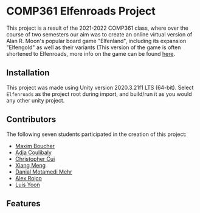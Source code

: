 # COMP361 Elfenroads Project
This project is a result of the 2021-2022 COMP361 class, where over the course of two semesters our aim was to create an online virtual version of Alan R. Moon's popular board game "Elfenland", including its expansion "Elfengold" as well as their variants (This version of the game is often shortened to Elfenroads, more info on the game can be found [here](https://boardgamegeek.com/boardgame/180325/elfenroads). 
## Installation
This project was made using Unity version 2020.3.21f1 LTS (64-bit). Select `Elfenroads` as the project root during import, and build/run it as you would any other unity project.
## Contributors
The following seven students participated in the creation of this project:
- [Maxim Boucher](https://github.com/Thorzag)
- [Adja Coulibaly](https://github.com/adjabeepboop)
- [Christopher Cui](https://github.com/chriscui47)
- [Xiang Meng](https://github.com/xm2j)
- [Danial Motamedi Mehr](https://github.com/danial23)
- [Alex Rojco](https://github.com/alexrojco)
- [Luis Yoon](https://github.com/Luisy619)

## Features

